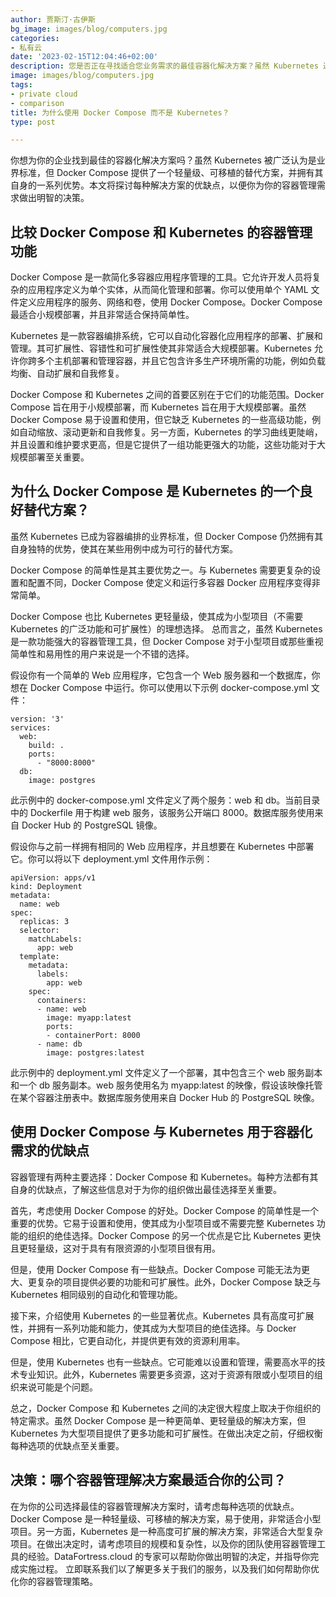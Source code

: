 ```yaml
---
author: 贾斯汀·古伊斯
bg_image: images/blog/computers.jpg
categories:
- 私有云
date: '2023-02-15T12:04:46+02:00'
description: 您是否正在寻找适合您业务需求的最佳容器化解决方案？虽然 Kubernetes 通常被视为行业标准，但 Docker Compose 凭借其自身独特的优势，提供了一种轻量级、可移植的替代方案。
image: images/blog/computers.jpg
tags:
- private cloud
- comparison
title: 为什么使用 Docker Compose 而不是 Kubernetes？
type: post

---
```

你想为你的企业找到最佳的容器化解决方案吗？虽然 Kubernetes 被广泛认为是业界标准，但 Docker Compose 提供了一个轻量级、可移植的替代方案，并拥有其自身的一系列优势。本文将探讨每种解决方案的优缺点，以便你为你的容器管理需求做出明智的决策。

## 比较 Docker Compose 和 Kubernetes 的容器管理功能

Docker Compose 是一款简化多容器应用程序管理的工具。它允许开发人员将复杂的应用程序定义为单个实体，从而简化管理和部署。你可以使用单个 YAML 文件定义应用程序的服务、网络和卷，使用 Docker Compose。Docker Compose 最适合小规模部署，并且非常适合保持简单性。

Kubernetes 是一款容器编排系统，它可以自动化容器化应用程序的部署、扩展和管理。其可扩展性、容错性和可扩展性使其非常适合大规模部署。Kubernetes 允许你跨多个主机部署和管理容器，并且它包含许多生产环境所需的功能，例如负载均衡、自动扩展和自我修复。

Docker Compose 和 Kubernetes 之间的首要区别在于它们的功能范围。Docker Compose 旨在用于小规模部署，而 Kubernetes 旨在用于大规模部署。虽然 Docker Compose 易于设置和使用，但它缺乏 Kubernetes 的一些高级功能，例如自动缩放、滚动更新和自我修复。另一方面，Kubernetes 的学习曲线更陡峭，并且设置和维护要求更高，但是它提供了一组功能更强大的功能，这些功能对于大规模部署至关重要。

## 为什么 Docker Compose 是 Kubernetes 的一个良好替代方案？

虽然 Kubernetes 已成为容器编排的业界标准，但 Docker Compose 仍然拥有其自身独特的优势，使其在某些用例中成为可行的替代方案。

Docker Compose 的简单性是其主要优势之一。与 Kubernetes 需要更复杂的设置和配置不同，Docker Compose 使定义和运行多容器 Docker 应用程序变得非常简单。

Docker Compose 也比 Kubernetes 更轻量级，使其成为小型项目（不需要 Kubernetes 的广泛功能和可扩展性）的理想选择。
总而言之，虽然 Kubernetes 是一款功能强大的容器管理工具，但 Docker Compose 对于小型项目或那些重视简单性和易用性的用户来说是一个不错的选择。

假设你有一个简单的 Web 应用程序，它包含一个 Web 服务器和一个数据库，你想在 Docker Compose 中运行。你可以使用以下示例 docker-compose.yml 文件：
```
version: '3'
services:
  web:
    build: .
    ports:
      - "8000:8000"
  db:
    image: postgres
```

此示例中的 docker-compose.yml 文件定义了两个服务：web 和 db。当前目录中的 Dockerfile 用于构建 web 服务，该服务公开端口 8000。数据库服务使用来自 Docker Hub 的 PostgreSQL 镜像。

假设你与之前一样拥有相同的 Web 应用程序，并且想要在 Kubernetes 中部署它。你可以将以下 deployment.yml 文件用作示例：

```
apiVersion: apps/v1
kind: Deployment
metadata:
  name: web
spec:
  replicas: 3
  selector:
    matchLabels:
      app: web
  template:
    metadata:
      labels:
        app: web
    spec:
      containers:
      - name: web
        image: myapp:latest
        ports:
        - containerPort: 8000
      - name: db
        image: postgres:latest
```

此示例中的 deployment.yml 文件定义了一个部署，其中包含三个 web 服务副本和一个 db 服务副本。web 服务使用名为 myapp:latest 的映像，假设该映像托管在某个容器注册表中。数据库服务使用来自 Docker Hub 的 PostgreSQL 映像。


## 使用 Docker Compose 与 Kubernetes 用于容器化需求的优缺点

容器管理有两种主要选择：Docker Compose 和 Kubernetes。每种方法都有其自身的优缺点，了解这些信息对于为你的组织做出最佳选择至关重要。

首先，考虑使用 Docker Compose 的好处。Docker Compose 的简单性是一个重要的优势。它易于设置和使用，使其成为小型项目或不需要完整 Kubernetes 功能的组织的绝佳选择。Docker Compose 的另一个优点是它比 Kubernetes 更快且更轻量级，这对于具有有限资源的小型项目很有用。

但是，使用 Docker Compose 有一些缺点。Docker Compose 可能无法为更大、更复杂的项目提供必要的功能和可扩展性。此外，Docker Compose 缺乏与 Kubernetes 相同级别的自动化和管理功能。

接下来，介绍使用 Kubernetes 的一些显著优点。Kubernetes 具有高度可扩展性，并拥有一系列功能和能力，使其成为大型项目的绝佳选择。与 Docker Compose 相比，它更自动化，并提供更有效的资源利用率。

但是，使用 Kubernetes 也有一些缺点。它可能难以设置和管理，需要高水平的技术专业知识。此外，Kubernetes 需要更多资源，这对于资源有限或小型项目的组织来说可能是个问题。

总之，Docker Compose 和 Kubernetes 之间的决定很大程度上取决于你组织的特定需求。虽然 Docker Compose 是一种更简单、更轻量级的解决方案，但 Kubernetes 为大型项目提供了更多功能和可扩展性。在做出决定之前，仔细权衡每种选项的优缺点至关重要。

## 决策：哪个容器管理解决方案最适合你的公司？

在为你的公司选择最佳的容器管理解决方案时，请考虑每种选项的优缺点。Docker Compose 是一种轻量级、可移植的解决方案，易于使用，非常适合小型项目。另一方面，Kubernetes 是一种高度可扩展的解决方案，非常适合大型复杂项目。在做出决定时，请考虑项目的规模和复杂性，以及你的团队使用容器管理工具的经验。DataFortress.cloud 的专家可以帮助你做出明智的决定，并指导你完成实施过程。 立即联系我们以了解更多关于我们的服务，以及我们如何帮助你优化你的容器管理策略。
